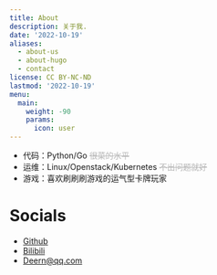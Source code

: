 ```yaml
---
title: About
description: 关于我.
date: '2022-10-19'
aliases:
  - about-us
  - about-hugo
  - contact
license: CC BY-NC-ND
lastmod: '2022-10-19'
menu:
  main: 
    weight: -90
    params: 
      icon: user
---
```


- 代码：Python/Go <span style="opacity: 0.3">~~很菜的水平~~</span>
- 运维：Linux/Openstack/Kubernetes <span style="opacity: 0.3">~~不出问题就好~~</span>
- 游戏：喜欢刷刷刷游戏的运气型卡牌玩家

# Socials

* [Github](https://github.com/zefrawendi)
* [Bilibili](https://space.bilibili.com/fps30)
* <Deern@qq.com>

